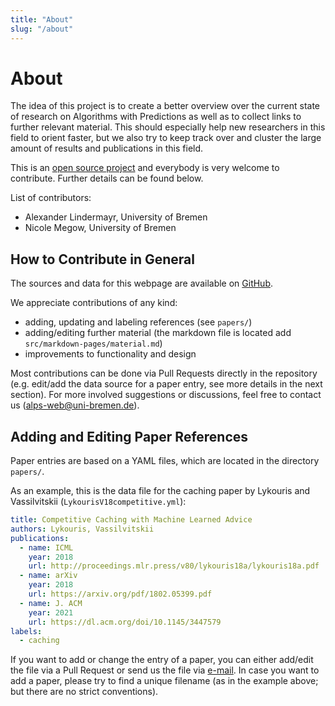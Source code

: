 ```yaml
---
title: "About"
slug: "/about"
---
```


# About

The idea of this project is to create a better overview over the current state of research on Algorithms with Predictions as well as to collect links to further relevant material. This should especially help new researchers in this field to orient faster, but we also try to keep track over and cluster the large amount of results and publications in this field.

This is an [open source project](https://github.com/algorithms-with-predictions/algorithms-with-predictions.github.io) and everybody is very welcome to contribute. Further details can be found below.

List of contributors:

- Alexander Lindermayr, University of Bremen
- Nicole Megow, University of Bremen

## How to Contribute in General

The sources and data for this webpage are available on [GitHub](https://github.com/algorithms-with-predictions/algorithms-with-predictions.github.io).

We appreciate contributions of any kind:

- adding, updating and labeling references (see `papers/`)
- adding/editing further material (the markdown file is located add `src/markdown-pages/material.md`)
- improvements to functionality and design

Most contributions can be done via Pull Requests directly in the repository (e.g. edit/add the data source for a paper entry, see more details in the next section). For more involved suggestions or discussions, feel free to contact us ([alps-web@uni-bremen.de](mailto:alps-web@uni-bremen.de)).

## Adding and Editing Paper References

Paper entries are based on a YAML files, which are located in the directory `papers/`.

As an example, this is the data file for the caching paper by Lykouris and Vassilvitskii (`LykourisV18competitive.yml`):

```yml
title: Competitive Caching with Machine Learned Advice
authors: Lykouris, Vassilvitskii
publications:
  - name: ICML
    year: 2018
    url: http://proceedings.mlr.press/v80/lykouris18a/lykouris18a.pdf
  - name: arXiv
    year: 2018
    url: https://arxiv.org/pdf/1802.05399.pdf
  - name: J. ACM
    year: 2021
    url: https://dl.acm.org/doi/10.1145/3447579
labels:
  - caching
```

If you want to add or change the entry of a paper, you can either add/edit the file via a Pull Request or send us the file via [e-mail](mailto:alps-web@uni-bremen.de). In case you want to add a paper, please try to find a unique filename (as in the example above; but there are no strict conventions).
